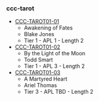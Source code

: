 ### ccc-tarot
* [CCC-TAROT01-01](http://www.dmsguild.com/product/246844/CCCTAROT0101-Awakening-of-Fates?affiliate_id=757342)
    * Awakening of Fates
    * Blake Jones
    * Tier 1 - APL 1 - Length 2
* [CCC-TAROT01-02](http://www.dmsguild.com/product/246352/CCCTAROT0102-By-the-Light-of-the-Moon?affiliate_id=757342)
    * By the Light of the Moon
    * Todd Smart
    * Tier 1 - APL 3 - Length 2
* [CCC-TAROT01-03](http://www.dmsguild.com/product/246073/CCCTAROT0103-A-Martyred-Heart?affiliate_id=757342)
    * A Martyred Heart
    * Ariel Thomas
    * Tier 3 - APL TBD - Length 2
